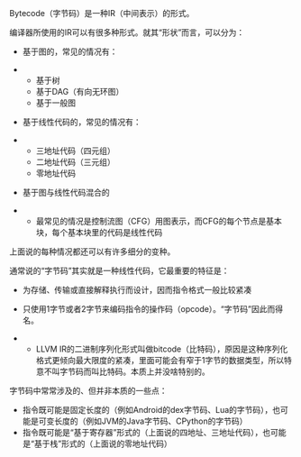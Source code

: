 Bytecode（字节码）是一种IR（中间表示）的形式。

编译器所使用的IR可以有很多种形式。就其“形状”而言，可以分为：

- 基于图的，常见的情况有：

- - 基于树
  - 基于DAG（有向无环图）
  - 基于一般图

- 基于线性代码的，常见的情况有：

- - 三地址代码（四元组）
  - 二地址代码（三元组）
  - 零地址代码

- 基于图与线性代码混合的

- - 最常见的情况是控制流图（CFG）用图表示，而CFG的每个节点是基本块，每个基本块里的代码是线性代码

上面说的每种情况都还可以有许多细分的变种。

通常说的“字节码”其实就是一种线性代码，它最重要的特征是：

- 为存储、传输或直接解释执行而设计，因而指令格式一般比较紧凑

- 只使用1字节或者2字节来编码指令的操作码（opcode）。“字节码”因此而得名。

- - LLVM IR的二进制序列化形式叫做bitcode（比特码），原因是这种序列化格式更倾向最大限度的紧凑，里面可能会有窄于1字节的数据类型，所以特意不叫字节码而叫比特码。本质上并没啥特别的。


字节码中常常涉及的、但并非本质的一些点：

- 指令既可能是固定长度的（例如Android的dex字节码、Lua的字节码），也可能是可变长度的（例如JVM的Java字节码、CPython的字节码）
- 指令既可能是“基于寄存器”形式的（上面说的四地址、三地址代码），也可能是“基于栈”形式的（上面说的零地址代码）

